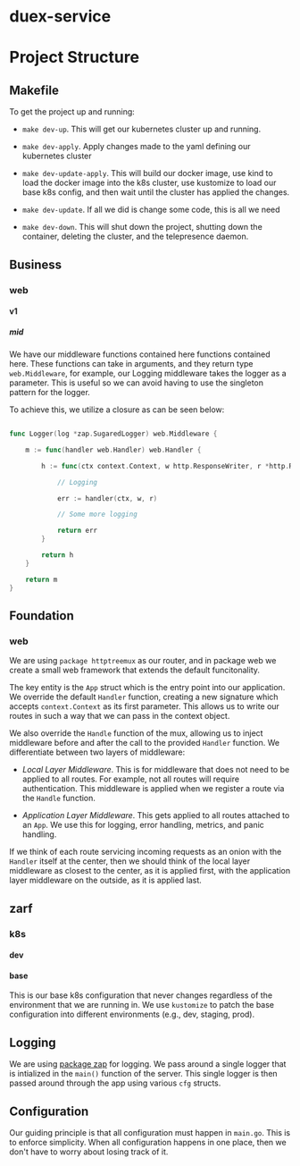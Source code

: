 # duex-service

# Project Structure

## Makefile

To get the project up and running:
- `make dev-up`. This will get our kubernetes cluster up and running.

- `make dev-apply`. Apply changes made to the yaml defining our kubernetes
cluster

- `make dev-update-apply`. This will build our docker image, use kind to load
the docker image into the k8s cluster, use kustomize to load our base k8s
config, and then wait until the cluster has applied the changes. 

- `make dev-update`. If all we did is change some code, this is all we need

- `make dev-down`. This will shut down the project, shutting down the container,
deleting the cluster, and the telepresence daemon.

## Business

### web

#### v1

##### mid

We have our middleware functions contained here functions contained here. These
functions can take in arguments, and they return type `web.Middleware`, for
example, our Logging middleware takes the logger as a parameter. This is useful
so we can avoid having to use the singleton pattern for the logger.

To achieve this, we utilize a closure as can be seen below:

```go 

func Logger(log *zap.SugaredLogger) web.Middleware { 

    m := func(handler web.Handler) web.Handler {

		h := func(ctx context.Context, w http.ResponseWriter, r *http.Request) error {

            // Logging

			err := handler(ctx, w, r)

            // Some more logging

			return err
		}

		return h
	}

	return m
}

```


## Foundation

### web

We are using `package httptreemux` as our router, and in package web we create a
small web framework that extends the default funcitonality.     

The key entity is the `App` struct which is the entry point into our
application. We override the default `Handler` function, creating a new
signature which accepts `context.Context` as its first parameter. This allows us
to write our routes in such a way that we can pass in the context object. 

We also override the `Handle` function of the mux, allowing us to inject
middleware before and after the call to the provided `Handler` function. We
differentiate between two layers of middleware:


- *Local Layer Middleware*. This is for middleware that does not need to be
applied to all routes. For example, not all routes will require authentication.
This middleware is applied when we register a route via the `Handle` function.

- *Application Layer Middleware*. This gets applied to all routes attached to an
`App`. We use this for logging, error handling, metrics, and panic handling.

If we think of each route servicing incoming requests as an onion with the
`Handler` itself at the center, then we should think of the local layer
middleware as closest to the center, as it is applied first, with the
application layer middleware on the outside, as it is applied last.

## zarf 

### k8s 

#### dev

#### base

This is our base k8s configuration that never changes regardless of the
environment that we are running in. We use `kustomize` to patch the base
configuration into different environments (e.g., dev, staging, prod).


## Logging

We are using [package zap](https://github.com/uber-go/zap) for logging. We pass
around a single logger that is intialized in the `main()` function of the
server. This single logger is then passed around through the app using various
`cfg` structs.

## Configuration 

Our guiding principle is that all configuration must happen in `main.go`. This
is to enforce simplicity. When all configuration happens in one place, then we
don't have to worry about losing track of it.


